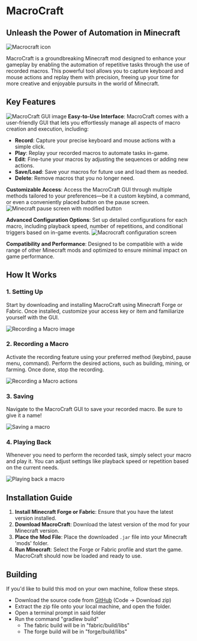 # MacroCraft
## Unleash the Power of Automation in Minecraft

![Macrocraft icon](https://boxadactle.dev/img/macrocraft/icon.png)

MacroCraft is a groundbreaking Minecraft mod designed to enhance your gameplay by enabling the automation of repetitive tasks through the use of recorded macros. This powerful tool allows you to capture keyboard and mouse actions and replay them with precision, freeing up your time for more creative and enjoyable pursuits in the world of Minecraft.

## Key Features
![MacroCraft GUI image](https://boxadactle.dev/img/macrocraft/huge_2024-04-21_12.17.44.png)
**Easy-to-Use Interface**: MacroCraft comes with a user-friendly GUI that lets you effortlessly manage all aspects of macro creation and execution, including:

- **Record**: Capture your precise keyboard and mouse actions with a simple click.
- **Play**: Replay your recorded macros to automate tasks in-game.
- **Edit**: Fine-tune your macros by adjusting the sequences or adding new actions.
- **Save/Load**: Save your macros for future use and load them as needed.
- **Delete**: Remove macros that you no longer need.

**Customizable Access**: Access the MacroCraft GUI through multiple methods tailored to your preferences—be it a custom keybind, a command, or even a conveniently placed button on the pause screen.
![Minecraft pause screen with modified button](https://boxadactle.dev/img/macrocraft/huge_2024-04-21_12.33.02.png)

**Advanced Configuration Options**: Set up detailed configurations for each macro, including playback speed, number of repetitions, and conditional triggers based on in-game events.
![Macrocraft configuration screen](https://boxadactle.dev/img/macrocraft/huge_2024-04-21_12.19.19.png)

**Compatibility and Performance**: Designed to be compatible with a wide range of other Minecraft mods and optimized to ensure minimal impact on game performance.

## How It Works

### 1. Setting Up
Start by downloading and installing MacroCraft using Minecraft Forge or Fabric. Once installed, customize your access key or item and familiarize yourself with the GUI.

![Recording a Macro image](https://boxadactle.dev/img/macrocraft/huge_2024-04-21_12.17.59.png)
### 2. Recording a Macro
Activate the recording feature using your preferred method (keybind, pause menu, command). Perform the desired actions, such as building, mining, or farming. Once done, stop the recording.

![Recording a Macro actions](https://boxadactle.dev/img/macrocraft/huge_2024-04-21_12.15.24.png)

### 3. Saving
Navigate to the MacroCraft GUI to save your recorded macro. Be sure to give it a name!

![Saving a macro](https://boxadactle.dev/img/macrocraft/huge_2024-04-21_12.18.04.png)


### 4. Playing Back
Whenever you need to perform the recorded task, simply select your macro and play it. You can adjust settings like playback speed or repetition based on the current needs.

![Playing back a macro](https://boxadactle.dev/img/macrocraft/huge_2024-04-21_12.18.39.png)

## Installation Guide

1. **Install Minecraft Forge or Fabric**: Ensure that you have the latest version installed.
2. **Download MacroCraft**: Download the latest version of the mod for your Minecraft version.
3. **Place the Mod File**: Place the downloaded `.jar` file into your Minecraft 'mods' folder.
4. **Run Minecraft**: Select the Forge or Fabric profile and start the game. MacroCraft should now be loaded and ready to use.

## Building

If you'd like to build this mod on your own machine, follow these steps.
- Download the source code from [GitHub](https://github.com/Boxadactle/MacroCraft) (Code -> Download zip)
- Extract the zip file onto your local machine, and open the folder.
- Open a terminal prompt in said folder
- Run the command "gradlew build"
  - The fabric build will be in "fabric/build/libs"
  - The forge build will be in "forge/build/libs"
